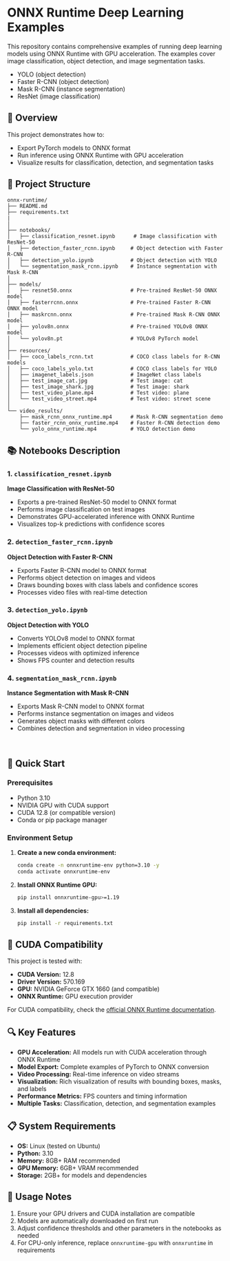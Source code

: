 # ONNX Runtime Deep Learning Examples

This repository contains comprehensive examples of running deep learning models using ONNX Runtime with GPU acceleration. The examples cover image classification, object detection, and image segmentation tasks.

* YOLO (object detection)
* Faster R-CNN (object detection)
* Mask R-CNN (instance segmentation)
* ResNet (image classification)

## 📖 Overview

This project demonstrates how to:
- Export PyTorch models to ONNX format
- Run inference using ONNX Runtime with GPU acceleration
- Visualize results for classification, detection, and segmentation tasks


## 📁 Project Structure

```
onnx-runtime/
├── README.md
├── requirements.txt
|
│
├── notebooks/
│   ├── classification_resnet.ipynb      # Image classification with ResNet-50
│   ├── detection_faster_rcnn.ipynb     # Object detection with Faster R-CNN
│   ├── detection_yolo.ipynb            # Object detection with YOLO
│   └── segmentation_mask_rcnn.ipynb    # Instance segmentation with Mask R-CNN
│
├── models/
│   ├── resnet50.onnx                   # Pre-trained ResNet-50 ONNX model
│   ├── fasterrcnn.onnx                 # Pre-trained Faster R-CNN ONNX model
│   ├── maskrcnn.onnx                   # Pre-trained Mask R-CNN ONNX model
│   ├── yolov8n.onnx                    # Pre-trained YOLOv8 ONNX model
│   └── yolov8n.pt                      # YOLOv8 PyTorch model
│
├── resources/
│   ├── coco_labels_rcnn.txt            # COCO class labels for R-CNN models
│   ├── coco_labels_yolo.txt            # COCO class labels for YOLO
│   ├── imagenet_labels.json            # ImageNet class labels
│   ├── test_image_cat.jpg              # Test image: cat
│   ├── test_image_shark.jpg            # Test image: shark
│   ├── test_video_plane.mp4            # Test video: plane
│   └── test_video_street.mp4           # Test video: street scene
│
└── video_results/
    ├── mask_rcnn_onnx_runtime.mp4      # Mask R-CNN segmentation demo
    ├── faster_rcnn_onnx_runtime.mp4    # Faster R-CNN detection demo
    └── yolo_onnx_runtime.mp4           # YOLO detection demo
```

## 📚 Notebooks Description

### 1. `classification_resnet.ipynb`
**Image Classification with ResNet-50**
- Exports a pre-trained ResNet-50 model to ONNX format
- Performs image classification on test images
- Demonstrates GPU-accelerated inference with ONNX Runtime
- Visualizes top-k predictions with confidence scores

### 2. `detection_faster_rcnn.ipynb`
**Object Detection with Faster R-CNN**
- Exports Faster R-CNN model to ONNX format
- Performs object detection on images and videos
- Draws bounding boxes with class labels and confidence scores
- Processes video files with real-time detection

### 3. `detection_yolo.ipynb`
**Object Detection with YOLO**
- Converts YOLOv8 model to ONNX format
- Implements efficient object detection pipeline
- Processes videos with optimized inference
- Shows FPS counter and detection results

### 4. `segmentation_mask_rcnn.ipynb`
**Instance Segmentation with Mask R-CNN**
- Exports Mask R-CNN model to ONNX format
- Performs instance segmentation on images and videos
- Generates object masks with different colors
- Combines detection and segmentation in video processing

<br>

## 🚀 Quick Start

### Prerequisites
- Python 3.10
- NVIDIA GPU with CUDA support
- CUDA 12.8 (or compatible version)
- Conda or pip package manager

### Environment Setup

1. **Create a new conda environment:**
   ```bash
   conda create -n onnxruntime-env python=3.10 -y
   conda activate onnxruntime-env
   ```

2. **Install ONNX Runtime GPU:**
   ```bash
   pip install onnxruntime-gpu>=1.19
   ```

3. **Install all dependencies:**
   ```bash
   pip install -r requirements.txt
   ```


## 🔧 CUDA Compatibility

This project is tested with:
- **CUDA Version:** 12.8
- **Driver Version:** 570.169
- **GPU:** NVIDIA GeForce GTX 1660 (and compatible)
- **ONNX Runtime:** GPU execution provider

For CUDA compatibility, check the [official ONNX Runtime documentation](https://onnxruntime.ai/docs/execution-providers/CUDA-ExecutionProvider.html).

## 🔍 Key Features

- **GPU Acceleration:** All models run with CUDA acceleration through ONNX Runtime
- **Model Export:** Complete examples of PyTorch to ONNX conversion
- **Video Processing:** Real-time inference on video streams
- **Visualization:** Rich visualization of results with bounding boxes, masks, and labels
- **Performance Metrics:** FPS counters and timing information
- **Multiple Tasks:** Classification, detection, and segmentation examples

## 📋 System Requirements

- **OS:** Linux (tested on Ubuntu)
- **Python:** 3.10
- **Memory:** 8GB+ RAM recommended
- **GPU Memory:** 6GB+ VRAM recommended
- **Storage:** 2GB+ for models and dependencies

## 🤝 Usage Notes

1. Ensure your GPU drivers and CUDA installation are compatible
2. Models are automatically downloaded on first run
3. Adjust confidence thresholds and other parameters in the notebooks as needed
4. For CPU-only inference, replace `onnxruntime-gpu` with `onnxruntime` in requirements



